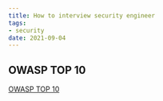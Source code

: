 ```yaml
---
title: How to interview security engineer
tags:
- security
date: 2021-09-04
---
```


## OWASP TOP 10

[OWASP TOP 10](https://owasp.org/www-project-top-ten/)

